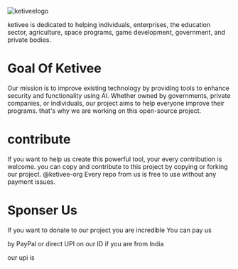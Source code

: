 ![ketiveelogo](https://github.com/user-attachments/assets/f348e543-c1ca-450f-a297-7e89424a25cf)

ketivee is dedicated to helping individuals, enterprises, the education sector, agriculture,
space programs, game development, government, and private bodies.

# Goal Of Ketivee

Our mission is to improve existing technology by providing tools to enhance security and
functionality using AI. Whether owned by governments, private companies,
or individuals, our project aims to help everyone improve their programs.
that's why we are working on this open-source project.


# contribute

If you want to help us create this powerful tool, your every contribution is welcome.
you can copy and contribute to this project by copying or forking our project. 
@ketivee-org Every repo from us is free to use without any payment issues.



# Sponser Us

If you want to donate to our project you are incredible You can pay us 

by PayPal or direct UPI on our ID if you are from India

our upi is 

